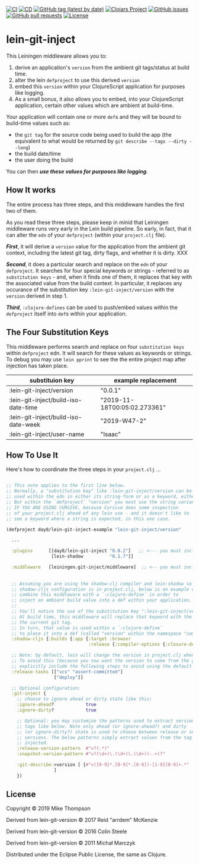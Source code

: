 [![CI](https://github.com/day8/lein-git-inject/workflows/ci/badge.svg)](https://github.com/day8/lein-git-inject/actions?workflow=ci)
[![CD](https://github.com/day8/lein-git-inject/workflows/cd/badge.svg)](https://github.com/day8/lein-git-inject/actions?workflow=cd)
[![GitHub tag (latest by date)](https://img.shields.io/github/v/tag/day8/lein-git-inject?style=flat)](https://github.com/day8/lein-git-inject/tags)
[![Clojars Project](https://img.shields.io/clojars/v/day8/lein-git-inject.svg)](https://clojars.org/day8/lein-git-inject)
[![GitHub issues](https://img.shields.io/github/issues-raw/day8/lein-git-inject?style=flat)](https://github.com/day8/lein-git-inject/issues)
[![GitHub pull requests](https://img.shields.io/github/issues-pr/day8/lein-git-inject)](https://github.com/day8/lein-git-inject/pulls)
[![License](https://img.shields.io/github/license/day8/lein-git-inject.svg)](LICENSE)

# lein-git-inject

This Leiningen middleware allows you to:
   1. derive an application's `version` from the ambient git tags/status at build time.
   2. alter the lein `defproject` to use this derived `version`
   3. embed this `version` within your ClojureScript application for purposes like logging. 
   4. As a small bonus, it also allows you to embed, into your ClojureScript application, certain other values which are ambient at build-time. 

Your application will contain one or more `def`s and they will be bound to build-time values such as:  
   - the `git tag` for the source code being used to build the app (the equivalent to what would be returned by `git describe --tags --dirty --long`)
   - the build date/time
   - the user doing the build

You can then ***use these values for purposes like logging***.

## How It works

The entire process has three steps, and this middleware handles the first two of them. 

As you read these three steps, please keep in minid that Leiningen middleware runs 
very early in the Lein build pipeline. So early, in fact, that it can alter the `edn` 
of your `defproject` (within your `project.clj` file).

***First***, it will derive a `version` value for the application from the ambient git context, including the latest git tag, dirty flags, and whether it is dirty. XXX

***Second***, it does a particular search and replace on the `edn` of 
your `defproject`.  It searches for
four special keywords or strings - referred to as `substitution keys` - 
and, when it finds one of them, it replaces that key with the associated 
value from the build context.  In particular, it replaces any occurance of the 
substitution key `:lein-git-inject/version` with the `version` derived in step 1.

***Third***, `:clojure-defines` can be used to push/embed values within the 
`defproject` itself into `def`s within your application.


## The Four Substitution Keys 

This middleware performs search and replace on four `substitution keys` within `defproject` 
edn. It will search for these values as keywords or strings.  To debug you may use `lein pprint` 
to see the the entire project map after injection has taken place.


|   substituion key                    |    example replacement      |
|--------------------------------------|-----------------------------|
| :lein-git-inject/version             |  "0.0.1"                    |
| :lein-git-inject/build-iso-date-time |  "2019-11-18T00:05:02.273361"  |      
| :lein-git-inject/build-iso-date-week |  "2019-W47-2"               |
| :lein-git-inject/user-name           | "Isaac"                     |
 
## How To Use It

Here's how to coordinate the three steps in your `project.clj` ...

```clojure

;; This note applies to the first line below.  
;; Normally, a "substitution key" like :lein-git-inject/version can be 
;; used within the edn in either its string-form or as a keyword, either way is fine. 
;; But within the `defproject` "version" you must use the string variant, 
;; IF YOU ARE USING CURSIVE, because Cursive does some inspection
;; of your project.clj ahead of any lein use - and it doesn't like to 
;; see a keyword where a string is expected, in this one case.

(defproject day8/lein-git-inject-example "lein-git-inject/version"

  ...

  :plugins      [[day8/lein-git-inject "0.0.2"]   ;; <--- you must include this plugin
                 [lein-shadow          "0.1.7"]]

  :middleware   [leiningen.git-inject/middleware]  ;; <-- you must include this middleware
  
  
  ;; Assuming you are using the shadow-clj compiler and lein-shadow so that the
  ;; shadow-cljs configuration is in project.clj, below is an example of how to 
  ;; combine this middleware with a `:clojure-define` in order to 
  ;; inject an ambient build value into a def within your application.
  ;; 
  ;; You'll notice the use of the substitution key ":lein-git-inject/version".  
  ;; At build time, this middleware will replace that keyword with the value for 
  ;; the current git tag. 
  ;; In turn, that value is used within a `:clojure-define` 
  ;; to place it into a def (called "version" within the namespace "some.namespace"). 
  :shadow-cljs {:builds {:app {:target :browser
                               :release {:compiler-options {:closure-defines {some.namespace.version  :lein-git-inject/version}}}}}}

  ;; Note: by default, lein will change the version in project.clj when you do a `lein release`. 
  ;; To avoid this (because you now want the version to come from the git context at build time), 
  ;; explicitly include the following steps to avoid using the default release process provided by lein. 
  :release-tasks [["vcs" "assert-committed"]
                  ["deploy"]]

  ;; Optional configuration:
  :git-inject {
    ;; choose to ignore ahead or dirty state like this:
    :ignore-ahead?            true
    :ignore-dirty?            true

    ;; Optional: you may customize the patterns used to extract versions from
    ;; tags like below. Note only ahead (or ignore-ahead?) and dirty
    ;; (or ignore-dirty?) state is used to choose between release or snapshot
    ;; versions. The below patterns simply extract values from the tag to be
    ;; injected.
    :release-version-pattern  #"v?(.*)"
    :snapshot-version-pattern #"v?(\d+)\.(\d+)\.(\d+)(-.+)?"

    :git-describe->version [ {#"v([0-9]*.[0-9]*.[0-9])-[1-9][0-9]+.*"   #""}
                  ]
    })
```


## License

Copyright © 2019 Mike Thompson

Derived from lein-git-version © 2017 Reid "arrdem" McKenzie

Derived from lein-git-version © 2016 Colin Steele

Derived from lein-git-version © 2011 Michał Marczyk

Distributed under the Eclipse Public License, the same as Clojure.
